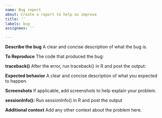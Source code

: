 ```yaml
---
name: Bug report
about: Create a report to help us improve
title: ''
labels: bug
assignees: ''

---
```


**Describe the bug**
A clear and concise description of what the bug is.

**To Reproduce**
The code that produced the bug:

**traceback()**
After the error, run traceback() in R and post the output:

**Expected behavior**
A clear and concise description of what you expected to happen.

**Screenshots**
If applicable, add screenshots to help explain your problem.

**sessionInfo():**
Run sessionInfo() in R and post the output

**Additional context**
Add any other context about the problem here.
